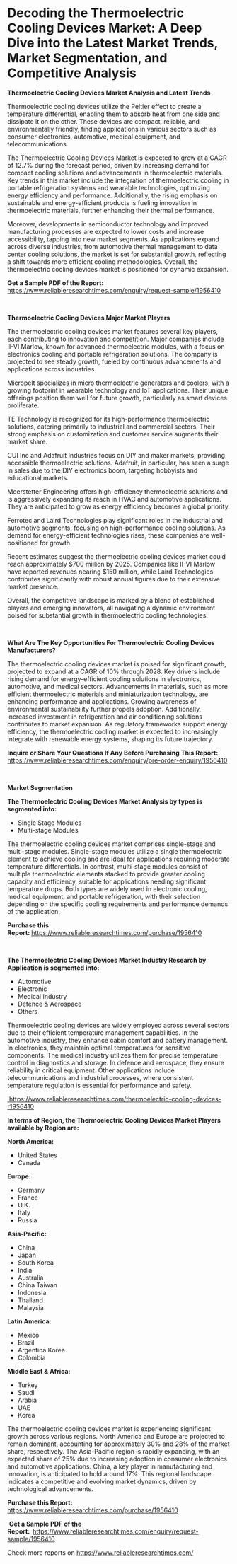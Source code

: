 <p><h1>Decoding the Thermoelectric Cooling Devices Market: A Deep Dive into the Latest Market Trends, Market Segmentation, and Competitive Analysis</h1></p><p><strong>Thermoelectric Cooling Devices Market Analysis and Latest Trends</strong></p>
<p><p>Thermoelectric cooling devices utilize the Peltier effect to create a temperature differential, enabling them to absorb heat from one side and dissipate it on the other. These devices are compact, reliable, and environmentally friendly, finding applications in various sectors such as consumer electronics, automotive, medical equipment, and telecommunications.</p><p>The Thermoelectric Cooling Devices Market is expected to grow at a CAGR of 12.7% during the forecast period, driven by increasing demand for compact cooling solutions and advancements in thermoelectric materials. Key trends in this market include the integration of thermoelectric cooling in portable refrigeration systems and wearable technologies, optimizing energy efficiency and performance. Additionally, the rising emphasis on sustainable and energy-efficient products is fueling innovation in thermoelectric materials, further enhancing their thermal performance.</p><p>Moreover, developments in semiconductor technology and improved manufacturing processes are expected to lower costs and increase accessibility, tapping into new market segments. As applications expand across diverse industries, from automotive thermal management to data center cooling solutions, the market is set for substantial growth, reflecting a shift towards more efficient cooling methodologies. Overall, the thermoelectric cooling devices market is positioned for dynamic expansion.</p></p>
<p><strong>Get a Sample PDF of the Report:&nbsp;</strong> <a href="https://www.reliableresearchtimes.com/enquiry/request-sample/1956410?utm_campaign=2310&utm_medium=2&utm_source=Github&utm_content=ia&utm_term=20022025&utm_id=thermoelectric-cooling-devices">https://www.reliableresearchtimes.com/enquiry/request-sample/1956410</a></p>
<p>&nbsp;</p>
<p><strong>Thermoelectric Cooling Devices Major Market Players</strong></p>
<p><p>The thermoelectric cooling devices market features several key players, each contributing to innovation and competition. Major companies include II-VI Marlow, known for advanced thermoelectric modules, with a focus on electronics cooling and portable refrigeration solutions. The company is projected to see steady growth, fueled by continuous advancements and applications across industries.</p><p>Micropelt specializes in micro thermoelectric generators and coolers, with a growing footprint in wearable technology and IoT applications. Their unique offerings position them well for future growth, particularly as smart devices proliferate. </p><p>TE Technology is recognized for its high-performance thermoelectric solutions, catering primarily to industrial and commercial sectors. Their strong emphasis on customization and customer service augments their market share.</p><p>CUI Inc and Adafruit Industries focus on DIY and maker markets, providing accessible thermoelectric solutions. Adafruit, in particular, has seen a surge in sales due to the DIY electronics boom, targeting hobbyists and educational markets.</p><p>Meerstetter Engineering offers high-efficiency thermoelectric solutions and is aggressively expanding its reach in HVAC and automotive applications. They are anticipated to grow as energy efficiency becomes a global priority.</p><p>Ferrotec and Laird Technologies play significant roles in the industrial and automotive segments, focusing on high-performance cooling solutions. As demand for energy-efficient technologies rises, these companies are well-positioned for growth.</p><p>Recent estimates suggest the thermoelectric cooling devices market could reach approximately $700 million by 2025. Companies like II-VI Marlow have reported revenues nearing $150 million, while Laird Technologies contributes significantly with robust annual figures due to their extensive market presence. </p><p>Overall, the competitive landscape is marked by a blend of established players and emerging innovators, all navigating a dynamic environment poised for substantial growth in thermoelectric cooling technologies.</p></p>
<p>&nbsp;</p>
<p><strong>What Are The Key Opportunities For Thermoelectric Cooling Devices Manufacturers?</strong></p>
<p><p>The thermoelectric cooling devices market is poised for significant growth, projected to expand at a CAGR of 10% through 2028. Key drivers include rising demand for energy-efficient cooling solutions in electronics, automotive, and medical sectors. Advancements in materials, such as more efficient thermoelectric materials and miniaturization technology, are enhancing performance and applications. Growing awareness of environmental sustainability further propels adoption. Additionally, increased investment in refrigeration and air conditioning solutions contributes to market expansion. As regulatory frameworks support energy efficiency, the thermoelectric cooling market is expected to increasingly integrate with renewable energy systems, shaping its future trajectory.</p></p>
<p><strong>Inquire or Share Your Questions If Any Before Purchasing This Report:</strong> <a href="https://www.reliableresearchtimes.com/enquiry/pre-order-enquiry/1956410?utm_campaign=2310&utm_medium=2&utm_source=Github&utm_content=ia&utm_term=20022025&utm_id=thermoelectric-cooling-devices">https://www.reliableresearchtimes.com/enquiry/pre-order-enquiry/1956410</a></p>
<p>&nbsp;</p>
<p><strong>Market Segmentation</strong></p>
<p><strong>The Thermoelectric Cooling Devices Market Analysis by types is segmented into:</strong></p>
<p><ul><li>Single Stage Modules</li><li>Multi-stage Modules</li></ul></p>
<p><p>The thermoelectric cooling devices market comprises single-stage and multi-stage modules. Single-stage modules utilize a single thermoelectric element to achieve cooling and are ideal for applications requiring moderate temperature differentials. In contrast, multi-stage modules consist of multiple thermoelectric elements stacked to provide greater cooling capacity and efficiency, suitable for applications needing significant temperature drops. Both types are widely used in electronic cooling, medical equipment, and portable refrigeration, with their selection depending on the specific cooling requirements and performance demands of the application.</p></p>
<p><strong>Purchase this Report:&nbsp;</strong><a href="https://www.reliableresearchtimes.com/purchase/1956410?utm_campaign=2310&utm_medium=2&utm_source=Github&utm_content=ia&utm_term=20022025&utm_id=thermoelectric-cooling-devices">https://www.reliableresearchtimes.com/purchase/1956410</a></p>
<p>&nbsp;</p>
<p><strong>The Thermoelectric Cooling Devices Market Industry Research by Application is segmented into:</strong></p>
<p><ul><li>Automotive</li><li>Electronic</li><li>Medical Industry</li><li>Defence & Aerospace</li><li>Others</li></ul></p>
<p><p>Thermoelectric cooling devices are widely employed across several sectors due to their efficient temperature management capabilities. In the automotive industry, they enhance cabin comfort and battery management. In electronics, they maintain optimal temperatures for sensitive components. The medical industry utilizes them for precise temperature control in diagnostics and storage. In defence and aerospace, they ensure reliability in critical equipment. Other applications include telecommunications and industrial processes, where consistent temperature regulation is essential for performance and safety.</p></p>
<p><a href="https://www.reliableresearchtimes.com/thermoelectric-cooling-devices-r1956410?utm_campaign=2310&utm_medium=2&utm_source=Github&utm_content=ia&utm_term=20022025&utm_id=thermoelectric-cooling-devices">&nbsp;https://www.reliableresearchtimes.com/thermoelectric-cooling-devices-r1956410</a></p>
<p><strong>In terms of Region, the Thermoelectric Cooling Devices Market Players available by Region are:</strong></p>
<p>
    <p> <strong> North America: </strong>
        <ul>
            <li>United States</li>
            <li>Canada</li>
        </ul>
        </p> 
    <p> <strong> Europe: </strong>
        <ul>
            <li>Germany</li>
            <li>France</li>
            <li>U.K.</li>
            <li>Italy</li>
            <li>Russia</li>
        </ul>
        </p> 
    <p> <strong> Asia-Pacific: </strong>
        <ul>
            <li>China</li>
            <li>Japan</li>
            <li>South Korea</li>
            <li>India</li>
            <li>Australia</li>
            <li>China Taiwan</li>
            <li>Indonesia</li>
            <li>Thailand</li>
            <li>Malaysia</li>
        </ul>
        </p> 
    <p> <strong> Latin America: </strong>
        <ul>
            <li>Mexico</li>
            <li>Brazil</li>
            <li>Argentina Korea</li>
            <li>Colombia</li>
        </ul>
        </p> 
    <p> <strong> Middle East & Africa: </strong>
        <ul>
            <li>Turkey</li>
            <li>Saudi</li>
            <li>Arabia</li>
            <li>UAE</li>
            <li>Korea</li>
        </ul>
    </p>
    </p>
<p><p>The thermoelectric cooling devices market is experiencing significant growth across various regions. North America and Europe are projected to remain dominant, accounting for approximately 30% and 28% of the market share, respectively. The Asia-Pacific region is rapidly expanding, with an expected share of 25% due to increasing adoption in consumer electronics and automotive applications. China, a key player in manufacturing and innovation, is anticipated to hold around 17%. This regional landscape indicates a competitive and evolving market dynamics, driven by technological advancements.</p></p>
<p><strong>Purchase this Report: </strong><a href="https://www.reliableresearchtimes.com/purchase/1956410?utm_campaign=2310&utm_medium=2&utm_source=Github&utm_content=ia&utm_term=20022025&utm_id=thermoelectric-cooling-devices">https://www.reliableresearchtimes.com/purchase/1956410</a></p>
<p>&nbsp;<strong>Get a Sample PDF of the Report:&nbsp;&nbsp;</strong><a href="https://www.reliableresearchtimes.com/enquiry/request-sample/1956410?utm_campaign=2310&utm_medium=2&utm_source=Github&utm_content=ia&utm_term=20022025&utm_id=thermoelectric-cooling-devices">https://www.reliableresearchtimes.com/enquiry/request-sample/1956410</a></p>
<p><strong></strong></p>
<p>Check more reports on <a href="https://www.reliableresearchtimes.com/?utm_campaign=2310&utm_medium=2&utm_source=Github&utm_content=ia&utm_term=20022025&utm_id=thermoelectric-cooling-devices">https://www.reliableresearchtimes.com/</a></p>